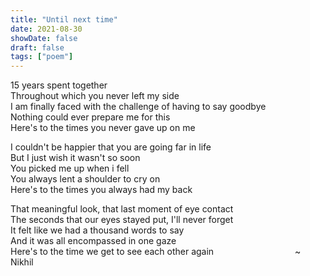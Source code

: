```yaml
---
title: "Until next time"
date: 2021-08-30
showDate: false
draft: false
tags: ["poem"]
---
```


15 years spent together\
Throughout which you never left my side\
I am finally faced with the challenge of having to say goodbye\
Nothing could ever prepare me for this\
Here's to the times you never gave up on me

I couldn't be happier that you are going far in life\
But I just wish it wasn't so soon\
You picked me up when i fell\
You always lent a shoulder to cry on\
Here's to the times you always had my back
 
That meaningful look, that last moment of eye contact\
The seconds that our eyes stayed put, I'll never forget\
It felt like we had a thousand words to say\
And it was all encompassed in one gaze\
Here's to the time we get to see each other again
&nbsp; &nbsp; &nbsp; &nbsp; &nbsp; &nbsp; &nbsp; &nbsp; &nbsp; &nbsp; &nbsp; &nbsp; &nbsp; &nbsp; &nbsp; &nbsp;  ~ Nikhil